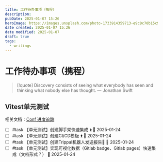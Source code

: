 ```yaml
---
title: 工作待办事项（携程）
description: 
pubDate: 2025-01-07 15:26
heroImage: https://images.unsplash.com/photo-1733914359713-e9c8c70b15c9?crop=entropy&cs=srgb&fm=jpg&ixid=M3w2Mjc5MjV8MHwxfHJhbmRvbXx8fHx8fHx8fDE3MzYyMzQ3OTV8&ixlib=rb-4.0.3&q=85&w=1200h=400
date created: 2025-01-07 15:26
date modified: 2025-01-07
draft: true
tags:
  - writings
---
```


# 工作待办事项（携程）

> [!quote] Discovery consists of seeing what everybody has seen and thinking what nobody else has thought.
> — Jonathan Swift

## Vitest单元测试

相关文档：[Conf 进度追踪](http://conf.ctripcorp.com/pages/viewpage.action?pageId=3329179715)

- [ ] #task 【单元测试】创建脚手架快速集成 ⏫ 📅 2025-01-24
- [ ] #task 【单元测试】创建CI/CD模板 ⏫ 📅 2025-01-24
- [ ] #task 【单元测试】创建Trippal机器人发送报告🤖 📅 2025-01-24
- [ ] #task 【单元测试】实现可视化数据（Gitlab badge、Gitlab pages）快速集成（文档形式？） 📅 2025-01-24
